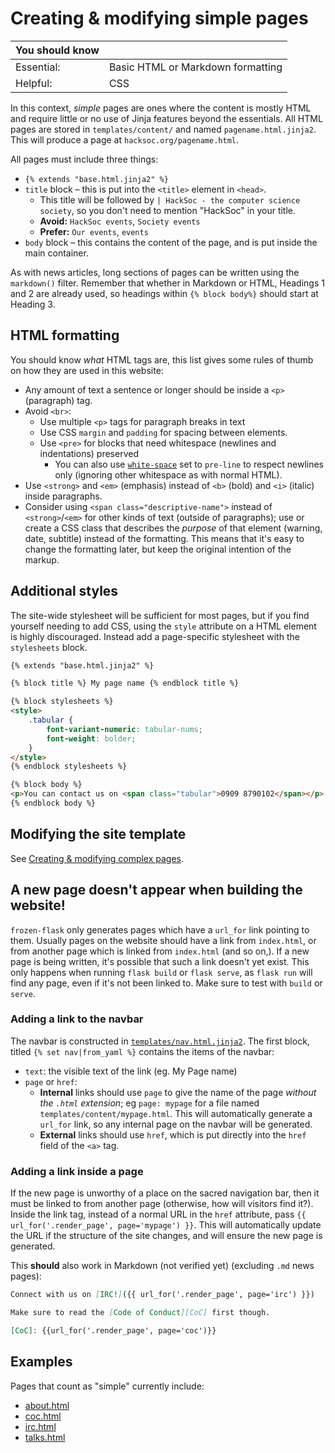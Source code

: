 # Creating &amp; modifying simple pages

| **You should know** |                                   |
|---------------------|-----------------------------------|
| Essential:          | Basic HTML or Markdown formatting |
| Helpful:            | CSS                               |

In this context, *simple* pages are ones where the content is mostly HTML and require little or no use of Jinja features beyond the essentials. All HTML pages are stored in `templates/content/` and named `pagename.html.jinja2`. This will produce a page at `hacksoc.org/pagename.html`. 

All pages must include three things:
 - `{% extends "base.html.jinja2" %}`
 - `title` block &ndash; this is put into the `<title>` element in `<head>`.
   - This title will be followed by `| HackSoc - the computer science society`, so you don't need to mention "HackSoc" in your title.
   - **Avoid:** `HackSoc events`, `Society events`
   - **Prefer:** `Our events`, `events`
 - `body` block &ndash; this contains the content of the page, and is put inside the main container.

As with news articles, long sections of pages can be written using the `markdown()` filter. Remember that whether in Markdown or HTML, Headings 1 and 2 are already used, so headings within `{% block body%}` should start at Heading 3.

## HTML formatting
You should know *what* HTML tags are, this list gives some rules of thumb on how they are used in this website:
 - Any amount of text a sentence or longer should be inside a `<p>` (paragraph) tag.
 - Avoid `<br>`:
   - Use multiple `<p>` tags for paragraph breaks in text
   - Use CSS `margin` and `padding` for spacing between elements.
   - Use `<pre>` for blocks that need whitespace (newlines and indentations) preserved
     - You can also use [`white-space`](https://developer.mozilla.org/en-US/docs/Web/CSS/white-space) set to `pre-line` to respect newlines only (ignoring other whitespace as with normal HTML).
 - Use `<strong>` and `<em>` (emphasis) instead of `<b>` (bold) and `<i>` (italic) inside paragraphs.
 - Consider using `<span class="descriptive-name">` instead of `<strong>`/`<em>` for other kinds of text (outside of paragraphs); use or create a CSS class that describes the *purpose* of that element (warning, date, subtitle) instead of the formatting. This means that it's easy to change the formatting later, but keep the original intention of the markup.

## Additional styles
The site-wide stylesheet will be sufficient for most pages, but if you find yourself needing to add CSS, using the `style` attribute on a HTML element is highly discouraged. Instead add a page-specific stylesheet with the `stylesheets` block.

```html
{% extends "base.html.jinja2" %}

{% block title %} My page name {% endblock title %}

{% block stylesheets %}
<style>
    .tabular {
        font-variant-numeric: tabular-nums;
        font-weight: bolder;
    }
</style>
{% endblock stylesheets %}

{% block body %}
<p>You can contact us on <span class="tabular">0909 8790102</span></p>
{% endblock body %}
```

## Modifying the site template
See [Creating &amp; modifying complex pages](creating_modifying_complex_pages.md).

## A new page doesn't appear when building the website!
`frozen-flask` only generates pages which have a `url_for` link pointing to them. Usually pages on the website should have a link from `index.html`, or from another page which is linked from `index.html` (and so on,). If a new page is being written, it's possible that such a link doesn't yet exist. This only happens when running `flask build` or `flask serve`, as `flask run` will find any page, even if it's not been linked to. Make sure to test with `build` or `serve`.

### Adding a link to the navbar
The navbar is constructed in [`templates/nav.html.jinja2`](../templates/nav.html.jinja2). The first block, titled `{% set nav|from_yaml %}` contains the items of the navbar:
 - `text`: the visible text of the link (eg. My Page name)
 - `page` or `href`:
   - **Internal** links should use `page` to give the name of the page *without the `.html` extension*; eg `page: mypage` for a file named `templates/content/mypage.html`. This will automatically generate a `url_for` link, so any internal page on the navbar will be generated.
   - **External** links should use `href`, which is put directly into the `href` field of the `<a>` tag.

### Adding a link inside a page
If the new page is unworthy of a place on the sacred navigation bar, then it must be linked to from another page (otherwise, how will visitors find it?). Inside the link tag, instead of a normal URL in the `href` attribute, pass `{{ url_for('.render_page', page='mypage') }}`. This will automatically update the URL if the structure of the site changes, and will ensure the new page is generated. 

This **should** also work in Markdown (not verified yet) (excluding `.md` news pages):
```markdown
Connect with us on [IRC!]({{ url_for('.render_page', page='irc') }})

Make sure to read the [Code of Conduct][CoC] first though.

[CoC]: {{url_for('.render_page', page='coc')}}
```


## Examples
Pages that count as "simple" currently include:
 - [about.html](../templates/content/about.html.jinja2)
 - [coc.html](../templates/content/coc.html.jinja2)
 - [irc.html](../templates/content/irc.html.jinja2)
 - [talks.html](../templates/content/talks.html.jinja2)